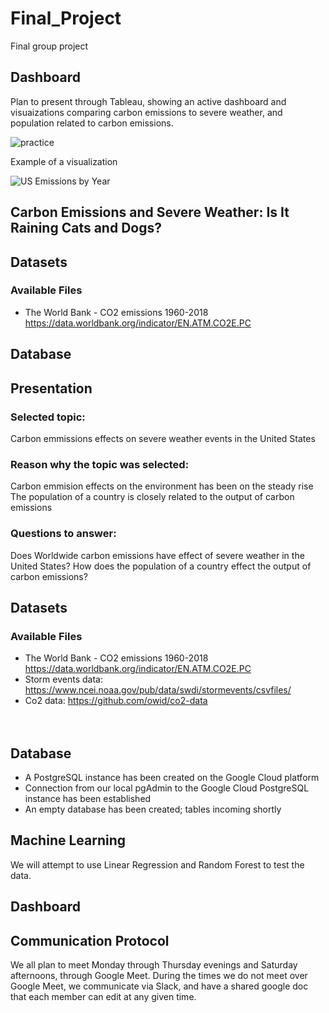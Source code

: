 # Final_Project

Final group project

## Dashboard

Plan to present through Tableau, showing an active dashboard and visuaizations comparing carbon emissions to severe weather, and population related to carbon emissions.

![practice](https://user-images.githubusercontent.com/86750935/142960543-f17af71f-2a8a-46b9-bc41-456ebb3934ad.PNG)

Example of a visualization

![US Emissions by Year](https://user-images.githubusercontent.com/86750935/143719726-83a5a21e-8d5c-4ef4-8414-4f2d3187292e.PNG)
## Carbon Emissions and Severe Weather: Is It Raining Cats and Dogs?


## Datasets
  ### Available Files
  - The World Bank - CO2 emissions 1960-2018 https://data.worldbank.org/indicator/EN.ATM.CO2E.PC



## Database

## Presentation

### Selected topic: 
Carbon emmissions effects on severe weather events in the United States

### Reason why the topic was selected: 
Carbon emmision effects on the environment has been on the steady rise
The population of a country is closely related to the output of carbon emissions

### Questions to answer:              
Does Worldwide carbon emissions have effect of severe weather in the United States?
How does the population of a country effect the output of carbon emissions?

## Datasets
  ### Available Files
  - The World Bank - CO2 emissions 1960-2018 https://data.worldbank.org/indicator/EN.ATM.CO2E.PC
  - Storm events data: https://www.ncei.noaa.gov/pub/data/swdi/stormevents/csvfiles/ 
  - Co2 data: https://github.com/owid/co2-data </br></br></br>


## Database
  
- A PostgreSQL instance has been created on the Google Cloud platform
- Connection from our local pgAdmin to the Google Cloud PostgreSQL instance has been established
- An empty database has been created; tables incoming shortly




## Machine Learning



We will attempt to use Linear Regression and Random Forest to test the data.



## Dashboard





## Communication Protocol

We all plan to meet Monday through Thursday evenings and Saturday afternoons, through Google Meet. During the times we do not meet over Google Meet, we communicate via Slack, and have a shared google doc that each member can edit at any given time.


